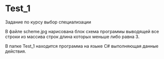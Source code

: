 # Test_1
Задание по курсу выбор специализации

В файле scheme.jpg нарисована блок схема программы выводящей все строки
из массива строк длина которых меньше либо равна 3.

В папке Test_1 находится программа на языке C# выполняющая данные действия.

